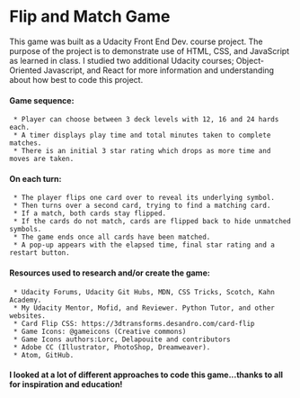 # Flip and Match Game

This game was built as a Udacity Front End Dev. course project. The purpose of the project is to demonstrate use of HTML, CSS, and JavaScript as learned in class. I studied two additional Udacity courses; Object-Oriented Javascript, and React for more information and understanding about how best to code this project.
#### Game sequence:
	 * Player can choose between 3 deck levels with 12, 16 and 24 hards each.
	 * A timer displays play time and total minutes taken to complete matches.
	 * There is an initial 3 star rating which drops as more time and moves are taken.
#### On each turn:
	 * The player flips one card over to reveal its underlying symbol.
	 * Then turns over a second card, trying to find a matching card.
	 * If a match, both cards stay flipped.
	 * If the cards do not match, cards are flipped back to hide unmatched symbols.
	 * The game ends once all cards have been matched.
	 * A pop-up appears with the elapsed time, final star rating and a restart button.
#### Resources used to research and/or create the game:
	 * Udacity Forums, Udacity Git Hubs, MDN, CSS Tricks, Scotch, Kahn Academy.
	 * My Udacity Mentor, Mofid, and Reviewer. Python Tutor, and other websites.
	 * Card Flip CSS: https://3dtransforms.desandro.com/card-flip
	 * Game Icons: @gameicons (Creative commons) 
	 * Game Icons authors:Lorc, Delapouite and contributors
	 * Adobe CC (Illustrator, PhotoShop, Dreamweaver).
	 * Atom, GitHub.
#### I looked at a lot of different approaches to code this game...thanks to all for inspiration and education!
